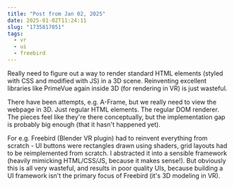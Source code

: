 ```yaml
---
title: "Post from Jan 02, 2025"
date: 2025-01-02T11:24:11
slug: "1735817051"
tags:
  - vr
  - ui
  - freebird
---
```


Really need to figure out a way to render standard HTML elements (styled with CSS and modified with JS) in a 3D scene. Reinventing excellent libraries like PrimeVue again inside 3D (for rendering in VR) is just wasteful.

There have been attempts, e.g. A-Frame, but we really need to view the webpage in 3D. Just regular HTML elements. The regular DOM renderer. The pieces feel like they're there conceptually, but the implementation gap is probably big enough (that it hasn't happened yet).

For e.g. Freebird (Blender VR plugin) had to reinvent everything from scratch - UI buttons were rectangles drawn using shaders, grid layouts had to be reimplemented from scratch. I abstracted it into a sensible framework (heavily mimicking HTML/CSS/JS, because it makes sense!). But obviously this is all very wasteful, and results in poor quality UIs, because building a UI framework isn't the primary focus of Freebird (it's 3D modeling in VR).